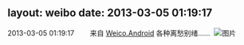 layout: weibo
date: 2013-03-05 01:19:17
---
2013-03-05 01:19:17  &nbsp;&nbsp;&nbsp;&nbsp;&nbsp;&nbsp; 来自 <a href="http://app.weibo.com/t/feed/l4RWD" rel="nofollow">Weico.Android</a>
各种离愁别绪…… ​​​
![图片](https://ww4.sinaimg.cn/large/6d2a6003jw1e2e90ttrxvj.jpg)
